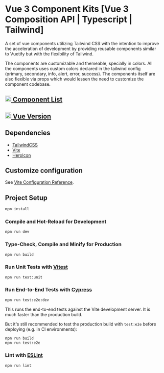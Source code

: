 # Vue 3 Component Kits [Vue 3 Composition API | Typescript | Tailwind]

A set of vue components utilizing Tailwind CSS with the intention to improve the acceleration of development by providing reusable components similar to Vuetify but with the flexibility of Tailwind.

The components are customizable and themeable, specially in colors. All the components uses custom colors declared in the tailwind config (primary, secondary, info, alert, error, success). The components itself are also flexible via props which would lessen the need to customize the component codebase.

## [<img width="20" src="https://www.netlify.com/v3/img/components/logomark-dark.png" alt="Netlify logo"> Component List ](https://component-kits-react18.netlify.app/)
<!-- ## [<img width="20" src="https://www.netlify.com/v3/img/components/logomark-dark.png" alt="Netlify logo"> Demo ](https://component-kits-react18.netlify.app/login) -->
## [<img width="20" src="https://cdn-icons-png.flaticon.com/512/25/25231.png" alt="GitHub Logo"> Vue Version ](https://github.com/castillolianrobin/vue-vite-component-kits/)


## Dependencies 

- [TailwindCSS](https://tailwindcss.com/)
- [Vite](https://vitejs.dev/)
- [HeroIcon](https://heroicons.com/)

## Customize configuration

See [Vite Configuration Reference](https://vitejs.dev/config/).

## Project Setup

```sh
npm install
```

### Compile and Hot-Reload for Development

```sh
npm run dev
```

### Type-Check, Compile and Minify for Production

```sh
npm run build
```

### Run Unit Tests with [Vitest](https://vitest.dev/)

```sh
npm run test:unit
```

### Run End-to-End Tests with [Cypress](https://www.cypress.io/)

```sh
npm run test:e2e:dev
```

This runs the end-to-end tests against the Vite development server.
It is much faster than the production build.

But it's still recommended to test the production build with `test:e2e` before deploying (e.g. in CI environments):

```sh
npm run build
npm run test:e2e
```

### Lint with [ESLint](https://eslint.org/)

```sh
npm run lint
```
